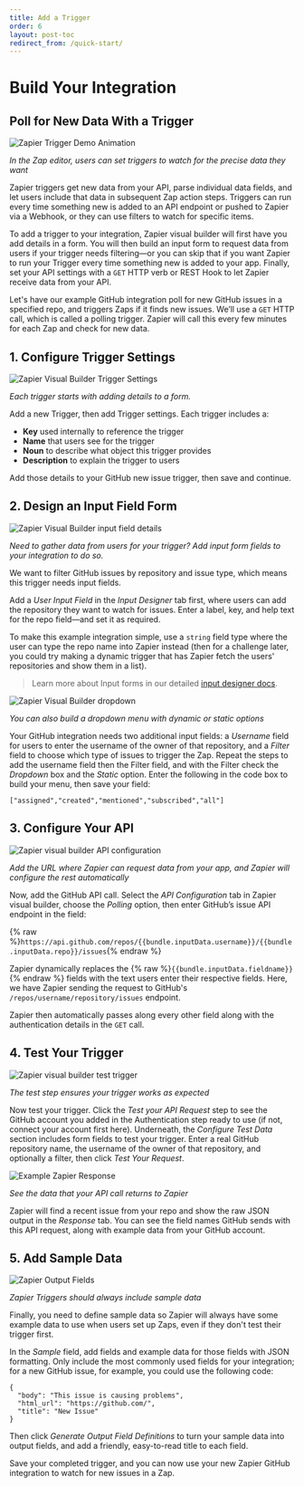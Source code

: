```yaml
---
title: Add a Trigger
order: 6
layout: post-toc
redirect_from: /quick-start/
---
```


# Build Your Integration

## Poll for New Data With a Trigger

![Zapier Trigger Demo Animation](https://cdn.zapier.com/storage/photos/449ad30ba51567045b9d1e9105d9fe90.gif)

_In the Zap editor, users can set triggers to watch for the precise data they want_

Zapier triggers get new data from your API, parse individual data fields, and let users include that data in subsequent Zap action steps. Triggers can run every time something new is added to an API endpoint or pushed to Zapier via a Webhook, or they can use filters to watch for specific items.

To add a trigger to your integration, Zapier visual builder will first have you add details in a form. You will then build an input form to request data from users if your trigger needs filtering—or you can skip that if you want Zapier to run your Trigger every time something new is added to your app. Finally, set your API settings with a `GET` HTTP verb or REST Hook to let Zapier receive data from your API.

Let's have our example GitHub integration poll for new GitHub issues in a specified repo, and triggers Zaps if it finds new issues. We’ll use a `GET` HTTP call, which is called a polling trigger. Zapier will call this every few minutes for each Zap and check for new data.

## 1. Configure Trigger Settings

![Zapier Visual Builder Trigger Settings](https://cdn.zapier.com/storage/photos/2d499138890f7237dffe728fbe9340bc.png)

_Each trigger starts with adding details to a form._

Add a new Trigger, then add Trigger settings. Each trigger includes a:

- **Key** used internally to reference the trigger
- **Name** that users see for the trigger
- **Noun** to describe what object this trigger provides
- **Description** to explain the trigger to users

Add those details to your GitHub new issue trigger, then save and continue.

## 2. Design an Input Field Form

![Zapier Visual Builder input field details](https://cdn.zapier.com/storage/photos/4b86f77745df337a7e6924de9a385081.png)

_Need to gather data from users for your trigger? Add input form fields to your integration to do so._

We want to filter GitHub issues by repository and issue type, which means this trigger needs input fields.

Add a _User Input Field_ in the _Input Designer_ tab first, where users can add the repository they want to watch for issues. Enter a label, key, and help text for the repo field—and set it as required.

To make this example integration simple, use a `string` field type where the user can type the repo name into Zapier instead (then for a challenge later, you could try making a dynamic trigger that has Zapier fetch the users' repositories and show them in a list).

> Learn more about Input forms in our detailed [input designer docs](https://zapier.github.io/visual-builder/docs/input-designer).

![Zapier Visual Builder dropdown](https://cdn.zapier.com/storage/photos/eb918bd6754a7f2056d74a03d5d46a52.png)

_You can also build a dropdown menu with dynamic or static options_

Your GitHub integration needs two additional input fields: a _Username_ field for users to enter the username of the owner of that repository, and a _Filter_ field to choose which type of issues to trigger the Zap. Repeat the steps to add the username field then the Filter field, and with the Filter check the _Dropdown_ box and the _Static_ option. Enter the following in the code box to build your menu, then save your field:

`["assigned","created","mentioned","subscribed","all"]`

## 3. Configure Your API

![Zapier visual builder API configuration](https://cdn.zapier.com/storage/photos/33cb494cf4aa6ef43df03246d8c9812d.png)

_Add the URL where Zapier can request data from your app, and Zapier will configure the rest automatically_

Now, add the GitHub API call. Select the _API Configuration_ tab in Zapier visual builder, choose the _Polling_ option, then enter GitHub’s issue API endpoint in the field:

{% raw %}`https://api.github.com/repos/{{bundle.inputData.username}}/{{bundle.inputData.repo}}/issues`{% endraw %}

Zapier dynamically replaces the {% raw %}`{{bundle.inputData.fieldname}}`{% endraw %} fields with the text users enter their respective fields. Here, we have Zapier sending the request to GitHub's `/repos/username/repository/issues` endpoint.

Zapier then automatically passes along every other field along with the authentication details in the `GET` call.

## 4. Test Your Trigger

![Zapier visual builder test trigger](https://cdn.zapier.com/storage/photos/ba49443ef2a1222468f1e0f658779762.png)

_The test step ensures your trigger works as expected_

Now test your trigger. Click the *Test your API Request* step to see the GitHub account you added in the Authentication step ready to use (if not, connect your account first here). Underneath, the _Configure Test Data_ section includes form fields to test your trigger. Enter a real GitHub repository name, the username of the owner of that repository, and optionally a filter, then click *Test Your Request*.

![Example Zapier Response](https://cdn.zapier.com/storage/photos/9cf94d89de973edd4b6b3e50971e8375.png)

_See the data that your API call returns to Zapier_

Zapier will find a recent issue from your repo and show the raw JSON output in the _Response_ tab. You can see the field names GitHub sends with this API request, along with example data from your GitHub account.

## 5. Add Sample Data

![Zapier Output Fields](https://cdn.zapier.com/storage/photos/db32cf4e7da4ea55c81bb9f2317473ae.png)

_Zapier Triggers should always include sample data_

Finally, you need to define sample data so Zapier will always have some example data to use when users set up Zaps, even if they don't test their trigger first.

In the _Sample_ field, add fields and example data for those fields with JSON formatting. Only include the most commonly used fields for your integration; for a new GitHub issue, for example, you could use the following code:

	{
	  "body": "This issue is causing problems",
	  "html_url": "https://github.com/",
	  "title": "New Issue"
	}

Then click _Generate Output Field Definitions_ to turn your sample data into output fields, and add a friendly, easy-to-read title to each field.

Save your completed trigger, and you can now use your new Zapier GitHub integration to watch for new issues in a Zap.